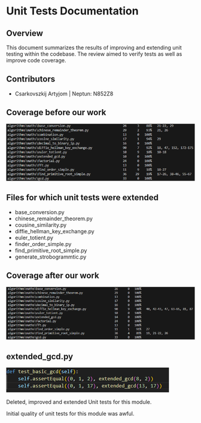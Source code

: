# Unit Tests Documentation

## Overview

This document summarizes the results of improving and extending unit testing within the codebase. The review aimed to verify tests as well as improve code coverage.

## Contributors
- Csarkovszkij Artyjom | Neptun: N852Z8

## Coverage before our work

![](coverage_before.png)


## Files for which unit tests were extended
- base_conversion.py
- chinese_remainder_theorem.py
- cousine_similarity.py
- diffie_hellman_key_exchange.py
- euler_totient.py
- finder_order_simple.py
- find_primitive_root_simple.py
- generate_strobogrammtic.py

## Coverage after our work

![](coverage_after.png)

## extended_gcd.py

![](extended_gcd_bad_tests.jpg)

Deleted, improved and extended Unit tests for this module.

Initial quality of unit tests for this module was awful.